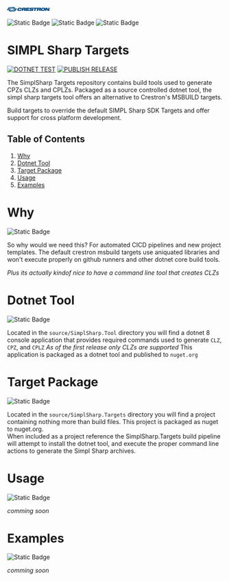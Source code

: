 ﻿<img src="./crestron-logo.png" alt="drawing" width="100"/>

![Static Badge](https://img.shields.io/badge/SIMPL-green)
![Static Badge](https://img.shields.io/badge/SHARP-blue)
![Static Badge](https://img.shields.io/badge/TARGETS-red)

# SIMPL Sharp Targets

[![DOTNET TEST](https://github.com/ewilliams0305/simpl-sharp-targets/actions/workflows/dotnet-test.yml/badge.svg)](https://github.com/ewilliams0305/simpl-sharp-targets/actions/workflows/dotnet-test.yml)
[![PUBLISH RELEASE](https://github.com/ewilliams0305/simpl-sharp-targets/actions/workflows/dotnet-release.yml/badge.svg)](https://github.com/ewilliams0305/simpl-sharp-targets/actions/workflows/dotnet-release.yml)

The SimplSharp Targets repository contains build tools used to generate CPZs CLZs and CPLZs.  Packaged as a source controlled dotnet tool, the simpl sharp targets tool offers an alternative to Crestron's MSBUILD targets.

Build targets to override the default SIMPL Sharp SDK Targets and offer support for cross platform development.

## Table of Contents
1. [Why](#Why)
2. [Dotnet Tool](#Dotnet-Tool)
3. [Target Package](#Target-Package)
4. [Usage](#Usage)
5. [Examples](#Examples)

# Why 
![Static Badge](https://img.shields.io/badge/WHY-green)

So why would we need this?  For automated CICD pipelines and new project templates.  The default crestron msbuild targets use aniquated libraries and won't execute properly on github runners and other dotnet core build tools.

*Plus its actually kindof nice to have a command line tool that creates CLZs*

# Dotnet Tool
![Static Badge](https://img.shields.io/badge/TOOL-green)

Located in the `source/SimplSharp.Tool` directory you will find a dotnet 8 console application that provides required commands used to generate `CLZ`, `CPZ`, and `CPLZ` *As of the first release only CLZs are supported* 
This application is packaged as a dotnet tool and published to `nuget.org`

# Target Package
![Static Badge](https://img.shields.io/badge/TARGETS-blue)

Located in the `source/SimplSharp.Targets` directory you will find a project containing nothing more than build files.  This project is packaged as nuget to nuget.org.  
When included as a project reference the SimplSharp.Targets build pipeline will attempt to install the dotnet tool, and execute the proper command line actions to generate the Simpl Sharp archives.

# Usage
![Static Badge](https://img.shields.io/badge/USAGE-yellow)

*comming soon*

# Examples
![Static Badge](https://img.shields.io/badge/EXAMPLES-red)

*comming soon*